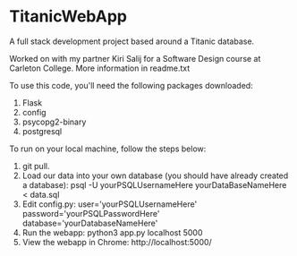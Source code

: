 # TitanicWebApp
A full stack development project based around a Titanic database. 

Worked on with my partner Kiri Salij for a Software Design course at Carleton College. More information in readme.txt


To use this code, you'll need the following packages downloaded:

1) Flask
2) config
3) psycopg2-binary
4) postgresql

To run on your local machine, follow the steps below:
1) git pull. 
2) Load our data into your own database (you should have already created a database): psql -U yourPSQLUsernameHere yourDataBaseNameHere < data.sql
3) Edit config.py:
    user='yourPSQLUsernameHere'
    password='yourPSQLPasswordHere'
    database='yourDatabaseNameHere'
4) Run the webapp: python3 app.py localhost 5000
5) View the webapp in Chrome: http://localhost:5000/
